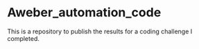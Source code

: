 # Aweber_automation_code
This is a repository to publish the results for a coding challenge I completed. 
